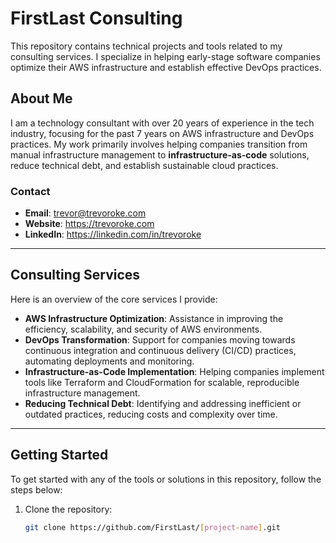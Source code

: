 # FirstLast Consulting

This repository contains technical projects and tools related to my consulting services. I specialize in helping early-stage software companies optimize their AWS infrastructure and establish effective DevOps practices.

## About Me

I am a technology consultant with over 20 years of experience in the tech industry, focusing for the past 7 years on AWS infrastructure and DevOps practices. My work primarily involves helping companies transition from manual infrastructure management to **infrastructure-as-code** solutions, reduce technical debt, and establish sustainable cloud practices.

### Contact
- **Email**: trevor@trevoroke.com
- **Website**: https://trevoroke.com
- **LinkedIn**: https://linkedin.com/in/trevoroke

---

## Consulting Services

Here is an overview of the core services I provide:

- **AWS Infrastructure Optimization**: Assistance in improving the efficiency, scalability, and security of AWS environments.
- **DevOps Transformation**: Support for companies moving towards continuous integration and continuous delivery (CI/CD) practices, automating deployments and monitoring.
- **Infrastructure-as-Code Implementation**: Helping companies implement tools like Terraform and CloudFormation for scalable, reproducible infrastructure management.
- **Reducing Technical Debt**: Identifying and addressing inefficient or outdated practices, reducing costs and complexity over time.
  


---

## Getting Started

To get started with any of the tools or solutions in this repository, follow the steps below:

1. Clone the repository:

   ```bash
   git clone https://github.com/FirstLast/[project-name].git
